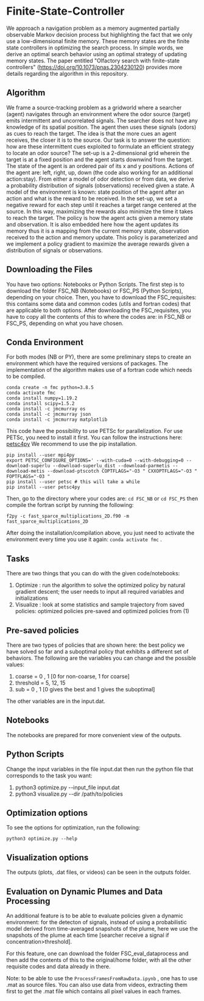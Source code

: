# Finite-State-Controller
We approach a navigation problem as a memory augmented partially observable Markov decision process but highlighting the fact that we only use a low-dimensional finite memory. These memory states are the finite state controllers in optimizing the search process. In simple words, we derive an optimal search behavior using an optimal strategy of updating memory states. The paper entitled "Olfactory search with finite-state controllers" (https://doi.org/10.1073/pnas.2304230120) provides more details regarding the algorithm in this repository.
## Algorithm
We frame a source-tracking problem as a gridworld where a searcher (agent) navigates through an environment where the odor source (target) emits intermittent and uncorrelated signals. The searcher does not have any knowledge of its spatial position. The agent then uses these signals (odors) as cues to reach the target. The idea is that the more cues an agent receives, the closer it is to the source. Our task is to answer the question: how are these intermittent cues exploited to formulate an efficient strategy to locate an odor source? The set-up is a 2-dimensional grid wherein the target is at a fixed position and the agent starts downwind from the target. The state of the agent is an ordered pair of its x and y positions. Actions of the agent are: left, right, up, down (the code also working for an additional action:stay). From either a model of odor detection or from data, we derive a probability distribution of signals (observations) received given a state. A model of the environment is known: state position of the agent after an action and what is the reward to be received. In the set-up, we set a negative reward for each step until it reaches a target range centered at the source. In this way, maximizing the rewards also minimize the time it takes to reach the target. The policy is how the agent acts given a memory state and observation. It is also embedded here how the agent updates its memory thus it is a mapping from the current memory state, observation received to the action and memory update. This policy is parameterized and we implement a policy gradient to maximize the average rewards given a distribution of signals or observations. 
## Downloading the Files
You have two options: Notebooks or Python Scripts. The first step is to download the folder FSC_NB (Notebooks) or FSC_PS (Python Scripts), depending on your choice. Then, you have to download the FSC_requisites: this contains some data and common codes (utils and fortran codes) that are applicable to both options. After downloading the FSC_requisites, you have to copy all the contents of this to where the codes are: in FSC_NB or FSC_PS, depending on what you have chosen.
## Conda Environment
For both modes (NB or PY), there are some preliminary steps to create an environment which have the required versions of packages. The implementation of the algorithm makes use of a fortran code which needs to be compiled. 
```
conda create -n fmc python=3.8.5
conda activate fmc
conda install numpy=1.19.2
conda install scipy=1.5.2
conda install -c jmcmurray os
conda install -c jmcmurray json
conda install -c jmcmurray matplotlib
``` 
This code have the possibility to use PETSc for parallelization.
For use PETSc, you need to install it first. You can follow the instructions here: [petsc4py](https://petsc.org/release/petsc4py/install.html)
We recommend to use the pip installation. 
```
pip install --user mpi4py
export PETSC_CONFIGURE_OPTIONS=' --with-cuda=0 --with-debugging=0 --download-superlu --download-superlu_dist --download-parmetis --download-metis --download-ptscotch COPTFLAGS="-O3 " CXXOPTFLAGS="-O3 " FOPTFLAGS="-O3 "
pip install --user petsc # this will take a while
pip install --user petsc4py
```

Then, go to the directory where your codes are: `cd FSC_NB` or `cd FSC_PS` then compile the fortran script by running the following:
```
f2py -c fast_sparce_multiplications_2D.f90 -m fast_sparce_multiplications_2D
```
After doing the installation/compilation above, you just need to activate the environment every time you use it again: `conda activate fmc` .
## Tasks
There are two things that you can do with the given code/notebooks:
1. Optimize : run the algorithm to solve the optimized policy by natural gradient descent; the user needs to input all required variables and initializations
2. Visualize : look at some statistics and sample trajectory from saved policies: optimized policies pre-saved and optimized policies from (1) 


## Pre-saved policies
There are two types of policies that are shown here: the best policy we have solved so far and a suboptimal policy that exhibits a different set of behaviors. The following are the variables you can change and the possible values: 
1. coarse = 0 , 1 [0 for non-coarse, 1 for coarse]
2. threshold = 5, 12, 15 
3. sub = 0 , 1 [0 gives the best and 1 gives the suboptimal] 

The other variables are in the input.dat.

## Notebooks
The notebooks are prepared for more convenient view of the outputs.

## Python Scripts
Change the input variables in the file input.dat then run the python file that corresponds to the task you want:
1. python3 optimize.py --input_file input.dat
2. python3 visualize.py --dir /path/to/policies

## Optimization options
To see the options for optimization, run the following:
```
python3 optimize.py --help
```

## Visualization options
The outputs (plots, .dat files, or videos) can be seen in the outputs folder.

## Evaluation on Dynamic Plumes and Data Processing 
An additional feature is to be able to evaluate policies given a dynamic environment: for the detecton of signals, instead of using a probabilistic model derived from time-averaged snapshots of the plume, here we use the snapshots of the plume at each time [searcher receive a signal if concentration>threshold].

For this feature, one can download the folder FSC_eval_dataprocess and then add the contents of this to the original/home folder, with all the other requisite codes and data already in there. 

Note: to be able to use the `ProcessFramesFromRawData.ipynb` , one has to use .mat as source files. You can also use data from videos, extracting them first to get the .mat file which contains all pixel values in each frames. 
